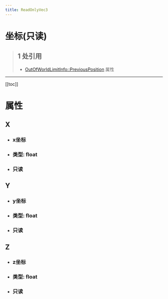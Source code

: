 ```yaml
---
title: ReadOnlyVec3
---
```


# 坐标(只读)

> ## 1 处引用
> - [OutOfWorldLimitInfo::PreviousPosition](../types/OutOfWorldLimitInfo.md#previousposition) 属性
---

[[toc]]

# 属性
## X
- ### x坐标
- ### 类型: float
- ### 只读
## Y
- ### y坐标
- ### 类型: float
- ### 只读
## Z
- ### z坐标
- ### 类型: float
- ### 只读